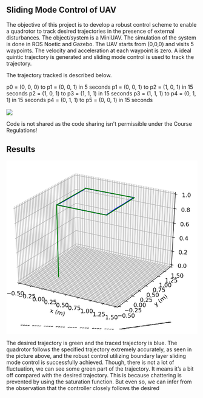 ## Sliding Mode Control of UAV

The objective of this project is to develop a robust control scheme to enable a quadrotor to track desired trajectories in the presence of external disturbances. The object/system is a MiniUAV. The simulation of the system is done in ROS Noetic and Gazebo. The UAV starts from (0,0,0) and visits 5 waypoints. The velocity and acceleration at each waypoint is zero. A ideal quintic trajectory is generated and sliding mode control is used to track the trajectory. 



The trajectory tracked is described below. 

p0 = (0, 0, 0) to p1 = (0, 0, 1) in 5 seconds
p1 = (0, 0, 1) to p2 = (1, 0, 1) in 15 seconds
p2 = (1, 0, 1) to p3 = (1, 1, 1) in 15 seconds
p3 = (1, 1, 1) to p4 = (0, 1, 1) in 15 seconds
p4 = (0, 1, 1) to p5 = (0, 0, 1) in 15 seconds


<img src="./images/Drone Frames.jpg" align = "center">

Code is not shared as the code sharing isn't permissible under the Course Regulations!

## Results

<img src="./images/trajectory.png" align = "center">

The desired trajectory is green and the traced trajectory is blue. The quadrotor follows the
specified trajectory extremely accurately, as seen in the picture above, and the robust control
utilizing boundary layer sliding mode control is successfully achieved. Though, there is not a lot
of fluctuation, we can see some green part of the trajectory. It means it’s a bit off compared with
the desired trajectory. This is because chattering is prevented by using the saturation function.
But even so, we can infer from the observation that the controller closely follows the desired

